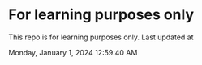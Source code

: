 # For learning purposes only
This repo is for learning purposes only.
Last updated at

Monday, January 1, 2024 12:59:40 AM

